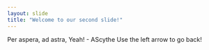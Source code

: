 ```yaml
---
layout: slide
title: "Welcome to our second slide!"
---
```

Per aspera, ad astra, Yeah! - AScythe
Use the left arrow to go back!

